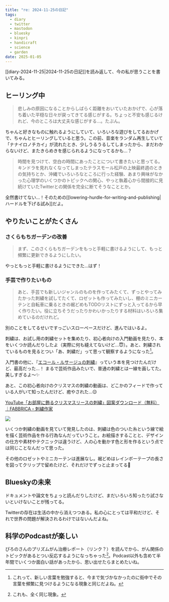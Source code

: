 ```yaml
---
title: "re: 2024-11-25の日記"
tags:
  - diary
  - twitter
  - mastodon
  - bluesky
  - kinpri
  - handicraft
  - science
  - garden
date: 2025-01-05
---
```

[[diary-2024-11-25|2024-11-25の日記]]を読み返して、今の私が思うことを書いてみる。

## ヒーリング中

> 悲しみの原因になることからしばらく距離をおいていたおかげで、心が落ち着いた平穏な日々が戻ってきてる感じがする。ちょっと不安も感じるけれど、今のところは大丈夫な感じがする…。たぶん。

ちゃんと好きなものに触れるようにしていて、いろいろな遊びをしてるおかげで、ちゃんとヒーリングしていると思う。この前、音楽をランダム再生していて「ナナイロノチカイ」が流れたとき、少しうるうるしてしまったから、まだわからないけど、またきらめきを感じられるようになってるかも…？

> 時間を見つけて、空白の時間にあったことについて書きたいと思ってる。キンドラを見れなくなってしまったテラスモール松戸の上映最終週のときの気持ちとか、沖縄でいろいろなところに行った経験、あまり興味がなかった心理学のいくつかのトピックへの関心、やっと執着心から間接的に見続けていたTwitterとの関係を完全に断てそうなこととか。

全然書けてない…！そのための[[lowering-hurdle-for-writing-and-publishing|ハードルを下げる試み]]だよ。
            
## やりたいことがたくさん

### さくらもちガーデンの改善

> まず、このさくらもちガーデンをもっと手軽に書けるようにして、もっと頻繁に更新できるようにしたい。

やっともっと手軽に書けるようにできた…はず！

### 手芸で作りたいもの

> あと、手芸でも新しいジャンルのものを作ってみたくて、ずっとやってみたかった刺繍を試してたくて、ロゼットも作ってみたいし、棚のミニカーテンと自転車に乗るときの裾どめもTODOリストにずっと入ってるから早く作りたい。役に立ちそうだったりかわいかったりする材料はいろいろ集めているのだけれど。

別のことをしてるせいですっごいスローペースだけど、進んではいるよ。

刺繍は、お試し用の刺繍セットを集めたり、初心者向けの入門動画を見たり、本をいくつか読んだりしたよ（実際に何も縫えてないけど…😇）。あと、刺繍されているものを見るとつい「あ、刺繍だ」って思って観察するようになった[^1]。

入門書の他に、『[エコール・ルサージュの刺繍](https://books.bunka.ac.jp/np/isbn/9784579112166)』っていう本を見つけたんだけど、最高だった…！ まるで芸術作品みたいで、普通の刺繍とは一線を画してた。美しすぎるよ〜✨

あと、この初心者向けのクリスマスの刺繍の動画は、どこかのフィードで作っている人がいて知ったんだけど、癒やされた…😌

[YouTube「お部屋に飾るクリスマスリースの刺繍」図案ダウンロード（無料）｜FABBRICA・刺繍作家](https://note.com/fabbrica_yaji/n/n3f7385ace9f4)

![](https://www.youtube.com/watch?v=bQJdR7mv0qg)

いくつか刺繍の動画を見ていて発見したのは、刺繍は色のついた糸という線で絵を描く芸術作品を作る行為なんだっていうこと。お絵描きすることと、デザインの仕方や素材やテクニックは違うけど、人の心を動かす色と形を作るという点では同じことなんだって思った。

その他のロゼットやミニカーテンは進展なし。裾どめはレインボーテープの長さを図ってクリップで留めたけど、それだけでずっと止まってる🥲

## Blueskyの未来

ドキュメントや論文をちょっと読んだりしたけど、まだいろいろ知ったり試さないといけないことが残ってる。

Twitterの存在は生活の中から消えつつある。私の心にとっては平和だけど、それで世界の問題が解決されるわけではないんだよね。

## 科学のPodcastが楽しい

ぴろのさんのプリズムがん治療レポート（リンク？）を読んでから、がん関係のトピックがあるとつい反応するようになっちゃった[^2]。Podcast以外も含めて半年間でいくつか面白い話があったから、思い出せたらまとめたいね。

[^1]: これって、新しい言葉を勉強すると、今まで気づかなかったのに街中でその言葉を頻繁に見つけるようになる現象と同じだよね。

[^2]: これも、全く同じ現象。
